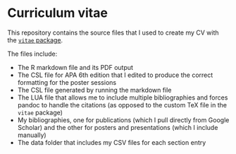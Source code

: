 # Curriculum vitae
This repository contains the source files that I used to create my CV with the [`vitae` package](https://github.com/mitchelloharawild/vitae).

The files include:
- The R markdown file and its PDF output
- The CSL file for APA 6th edition that I edited to produce the correct formatting for the poster sessions
- The CSL file generated by running the markdown file
- The LUA file that allows me to include multiple bibliographies and forces pandoc to handle the citations (as opposed to the custom TeX file in the `vitae` package)
- My bibliographies, one for publications (which I pull directly from Google Scholar) and the other for posters and presentations (which I include manually)
- The data folder that includes my CSV files for each section entry
